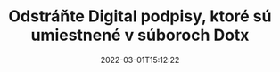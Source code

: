 ---
############################# Static ############################
layout: "auto-gen-signature"
date: 2022-03-01T15:12:22
draft: false
operation: Delete
signaturetype: Digital
fileformat: Dotx
productName: Java
lang: sk
productCode: java
otherformats: pdf doc docx docm dot dotx odt ott xls xlsx xlsm xlsb ods ots xltx xltm pptx pptm
breadcrumb: Put Digital signature on Dotx for Java

############################# Head ############################
head_title: "Odstrániť Digital podpisy zo súborov Dotx cez Java"
head_description: "Odstránenie špecifických podpisov Digital z podpísaných dokumentov Dotx možno jednoducho vykonať pomocou krátkeho kódu Java."

############################# Header ############################
title: "Odstráňte Digital podpisy, ktoré sú umiestnené v súboroch Dotx"
description: "Odstráňte rôzne podpisy Digital z dokumentov Dotx. Odstránenie podpisov Digital vyžaduje jednoduchý kód Java."
bg_image: "https://cms.admin.containerize.com/templates/aspose/App_Themes/V3/images/bg/header1.png"
bg_overlay: false
button:
    enable: true

############################# SubMenu ############################
submenu:
    enable: true

    left:
        img_alt: "GroupDocs.Signature for Java"
        image: "https://cms.admin.containerize.com/templates/groupdocs/images/product-logos/90x90-noborder/groupdocs-signature-java.png"
        product: "GroupDocs.Signature"
        platform: "Java"



############################# About ############################
about:
    enable: true
    title: "Získajte informácie o funkciách rozhrania API služby GroupDocs.Signature for Java"
    content: |
        [GroupDocs.Signature for Java](https://products.groupdocs.com/signature/java/) API poskytuje mnoho spôsobov, ako spracovať vaše dokumenty pomocou elektronických podpisov. K dispozícii sú digitálne podpisy ako texty, obrázky, digitálne certifikáty, čiarové kódy, QR kódy, pečiatky alebo metadáta. Zákazníci majú možnosť pridávať, mazať, aktualizovať, overovať alebo vyhľadávať digitálne podpisy v súboroch PDF, dokumentoch MS Word, zošitoch MS Excel, prezentáciách MS PowerPoint, súboroch Adobe Photoshop a rôznych obrazových formátoch. K dispozícii je veľké množstvo užitočných funkcií a nastavení.
    

############################# Steps ############################
steps:
    enable: true
    title_left: "Ako odstrániť podpisy Digital z dokumentu Dotx"
    content_left: |
        [GroupDocs.Signature for Java](https://products.groupdocs.com/signature/java/) poskytuje užitočnú funkciu na vymazanie Dotx dokumentov od Digital podpisov pomocou niekoľkých riadkov kódu.
        
        * Najprv vytvorte inštanciu prechodu objektu Signature do vášho dokumentu ako parameter konštruktora.
        * Potom vytvorte vhodný objekt podpisu a nastavte jeho jedinečný identifikátor.
        * Potom vyvolajte metódu Delete odovzdaním objektu podpisu, ktorý musí byť vymazaný.
        * Nakoniec výsledky operácie procesu.

    title_right: "Požiadavky na systém"
    content_right: |
        GroupDocs.Signature for Java sú podporované na všetkých hlavných platformách a operačných systémoch. Pred spustením nižšie uvedeného kódu sa uistite, že máte vo svojom systéme nainštalované nasledujúce predpoklady.

        * Operačné systémy: Microsoft Windows, Linux, MacOS
        * Vývojové prostredia: NetBeans, Intellij IDEA, Eclipse, etc.
        * Java runtime: J2SE 6.0 and above
        * Stiahnite si najnovšiu verziu GroupDocs.Signature for Java z [Maven](https://repository.groupdocs.com/webapp/#/artifacts/browse/tree/General/repo/com/groupdocs/groupdocs-signature)
         
    code: |
        ```java    
                
        // Set up input Dotx file
        String filePath = "input.dotx";
        // Set up output file
        String outputFilePath = "output.dotx";

        // Instantiate Signature for input file
        Signature signature = new Signature(filePath);

        // Id of signature which is supposed to be deleted
        // such Id may be obtained as result of search operation
        String id = "a01e1940-997a-444b-89af-9309a2d559a5";

        // provide signature item to delete
        DigitalSignature signatureToDelete = new DigitalSignature(id);

        // delete signature
        Boolean deleteResult = signature.delete(outputFilePath, signatureToDelete);

        // process deletion result
        if (deleteResult)
        {
                System.out.println("Signature was deleted successfully!");
        }
        ```

############################# Demos ############################
demos:
    enable: true
    title: "Podpisovanie pomocou Digital podpisov Živá ukážka"
    content: |
       Pridajte rôzne elektronické podpisy do súboru Dotx hneď teraz na webovej lokalite [GroupDocs.Signature App](https://products.groupdocs.app/signature/family).          

############################# More Formats ############################
more_formats:
    enable: true
    title: "Odstráňte svoje podpisy Digital pomocou Java"
    content: |
        "Vymazanie elektronických podpisov, ktoré boli pridané do rôznych formátov dokumentov. Odstráňte podpisy rýchlo bez dodatočného kódu."
    format: 
       
       
back_to_top:
    enable: true
---
